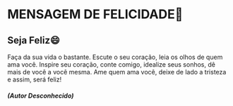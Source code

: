 # MENSAGEM DE FELICIDADE:blue_heart:

## Seja Feliz:smile:

Faça da sua vida o bastante.
Escute o seu coração,
leia os olhos
de quem ama você.
Inspire seu coração,
conte comigo,
idealize seus sonhos,
dê mais de você
a você mesma.
Ame quem ama você,
deixe de lado a tristeza
e assim, será feliz!

##### (Autor Desconhecido)









